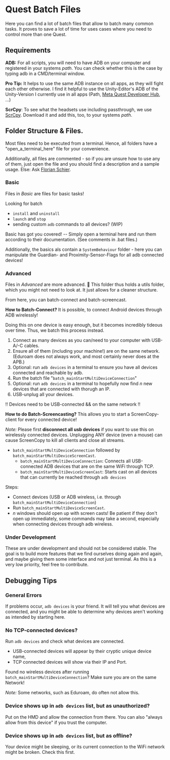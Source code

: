 # Quest Batch Files

Here you can find a lot of batch files that allow to batch many common tasks.
It proves to save a lot of time for uses cases where you need to control more than one Quest.

## Requirements
**ADB:** For all scripts, you will need to have ADB on your computer and registered in your systems _path_. You can check whether this is the case by typing adb in a CMD/terminal window.

**Pro Tip:** It helps to use the same ADB instance on all apps, as they will fight each other otherwise. I find it helpful to use the Unity-Editor's ADB of the Unity-Version I currently use in all apps (Path, [Meta Quest Developer Hub](https://developer.oculus.com/meta-quest-developer-hub), ...)


**ScrCpy**: To see what the headsets use including passthrough, we use [ScrCpy](https://github.com/Genymobile/scrcpy). Download it and add this, too, to your systems _path_.

## Folder Structure & Files.

Most files need to be executed from a terminal. Hence, all folders have a "open_a_terminal_here" file for your convenience.

Additionally, all files are commented - so if you are unsure how to use any of them, just open the file and you should find a description and a sample usage.
Else: Ask [Florian Schier](mailto:florian.schier@tu-dresden.de).

### Basic
Files in _Basic_ are files for basic tasks!

Looking for batch 
- `install` and `uninstall`
- `launch` and `stop`
- sending custom `adb` commands to all devices? (WIP)

Basic has got you covered! 
-- Simply open a terminal here and run them according to their documentation. (See comments in .bat files.)

Additionally, the basics als contain a `SystemBehaviour` folder - here you can manipulate the Guardian- and Proximity-Sensor-Flags for all adb connected devices!

### Advanced
Files in _Advanced_ are more advanced. 🚀 
This folder thus holds a utils folder, which you might not need to look at. It just allows for a cleaner structure.

From here, you can batch-connect and batch-screencast.

**How to Batch-Connect?**
It is possible, to connect Android devices through ADB wirelessly!

Doing this on one device is easy enough, but it becomes incredibly tideous over time. Thus, we batch this process instead. 

1. Connect as many devices as you can/need to your computer with USB-A/-C cables.
2. Ensure all of them (including your machine!) are on the same network. (Eduroam does not always work, and most certainly never does at the APB.)
3. Optional: run `adb devices` in a terminal to ensure you have all devices connected and reachable by adb.
4. Run the batch file "`batch_mainStartMultiDeviceConnection`" 
5. Optional: run `adb devices` in a terminal to hopefully now find _n_ new devices that are connected with thorugh an IP.
6. USB-unplug all your devices.

!! Devices need to be USB-connected && on the same network !!

**How to do Batch-Screencasting?**
This allows you to start a ScreenCopy-client for every connected device! 

_Note:_ Please first **disconnect all usb devices** if you want to use this on wirelessly connected devices. Unplugging ANY device (even a mouse) can cause ScreenCopy to kill all clients and close all streams.

- `batch_mainStartMultiDeviceConnection` followed by `batch_mainStartMultiDeviceScreenCast`.
    - `batch_mainStartMultiDeviceConnection`: Connects all USB-connected ADB devices that are on the same WiFi through TCP.
    - `batch_mainStartMultiDeviceScreenCast`: Starts cast on all devices that can currently be reached through `adb devices`

Steps:
- Connect devices (USB or ADB wireless, i.e. through `batch_mainStartMultiDeviceConnection`)
- Run `batch_mainStartMultiDeviceScreenCast`.
- _n_ windows should open up with screen casts! Be patient if they don't open up immediately, some commands may take a second, especially when connecting devices through adb wireless.


### Under Development

These are under development and should not be considered stable. The goal is to build more features that we find ourselves doing again and again, and maybe giving them some interface and not just terminal. As this is a very low priority, feel free to contribute.


## Debugging Tips

### General Errors

If problems occur, `adb devices` is your friend. It will tell you what devices are connected, and you might be able to determine why devices aren't working as intended by starting here.

### No TCP-connected devices?

Run `adb devices` and check what devices are connected. 

- USB-connected devices will appear by their cryptic unique device name, 
- TCP connected devices will show via their IP and Port.

Found no wireless devices after running `batch_mainStartMultiDeviceConnection`? Make sure you are on the same Network!

_Note:_ Some networks, such as Eduroam, do often not allow this.


### Device shows up in `adb devices` list, but as unauthorized?
Put on the HMD and allow the connection from there. You can also "always allow from this device" if you trust the computer.

### Device shows up in `adb devices` list, but as offline?
Your device might be sleeping, or its current connection to the WiFi network might be broken. Check this first.

